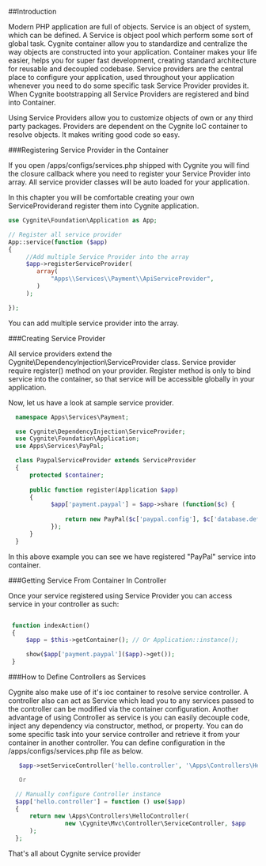 ##Introduction

Modern PHP application are full of objects. Service is an object of system, which can be defined. A Service is object pool which perform some sort of global task. Cygnite container allow you to standardize and centralize the way objects are constructed into your application. Container makes your life easier, helps you for super fast development, creating standard architecture for reusable and decoupled codebase. Service providers are the central place to configure your application, used throughout your application whenever you need to do some specific task Service Provider provides it. When Cygnite bootstrapping all Service Providers are registered and bind into Container.

Using Service Providers allow you to customize objects of own or any third party packages. Providers are dependent on the Cygnite IoC container to resolve objects. It makes writing good code so easy.

###Registering Service Provider in the Container

If you open /apps/configs/services.php shipped with Cygnite you will find the closure callback where you need to register your Service Provider into array. All service provider classes will be auto loaded for your application.

In this chapter you will be comfortable creating your own ServiceProviderand register them into Cygnite application.



  ```php
use Cygnite\Foundation\Application as App;

  // Register all service provider
  App::service(function ($app)
  {
       //Add multiple Service Provider into the array      
       $app->registerServiceProvider(
          array(
              "Apps\\Services\\Payment\\ApiServiceProvider",
          )
       );

  });   

```

You can add multiple service provider into the array.

###Creating Service Provider

All service providers extend the Cygnite\DependencyInjection\ServiceProvider class. Service provider require register() method on your provider. Register method is only to bind service into the container, so that service will be accessible globally in your application.

Now, let us have a look at sample service provider.


```php
  namespace Apps\Services\Payment;

  use Cygnite\DependencyInjection\ServiceProvider;
  use Cygnite\Foundation\Application;
  use Apps\Services\PayPal;

  class PaypalServiceProvider extends ServiceProvider
  {
      protected $container;
 
      public function register(Application $app)
      {
            $app['payment.paypal'] = $app->share (function($c) {
                
                return new PayPal($c['paypal.config'], $c['database.default.connection']);
            });
      }
  }

```
In this above example you can see we have registered "PayPal" service into container.

###Getting Service From Container In Controller

Once your service registered using Service Provider you can access service in your controller as such:

```php

 function indexAction() 
 {
     $app = $this->getContainer(); // Or Application::instance();

     show($app['payment.paypal']($app)->get());
 }

```
###How to Define Controllers as Services

Cygnite also make use of it's ioc container to resolve service controller. A controller also can act as Service which lead you to any services passed to the controller can be modified via the container configuration. Another advantage of using Controller as service is you can easily decouple code, inject any dependency via constructor, method, or property. You can do some specific task into your service controller and retrieve it from your container in another controller. You can define configuration in the /apps/configs/services.php file as below.


```php
   $app->setServiceController('hello.controller', '\Apps\Controllers\HelloController');

   Or

  // Manually configure Controller instance
  $app['hello.controller'] = function () use($app)
  {
      return new \Apps\Controllers\HelloController(
                new \Cygnite\Mvc\Controller\ServiceController, $app
      );
  }; 
```

That's all about Cygnite service provider